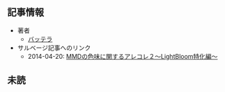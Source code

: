 ## 記事情報
- 著者
	- <a href="https://www.nicovideo.jp/user/3224432" target="_user">バッテラ</a>
- サルベージ記事へのリンク
	- 2014-04-20: <a href="https://mmdblomagasaru.blogspot.com/2025/02/mmdlightbloom.html" target="_page">MMDの色味に関するアレコレ２～LightBloom特化編～</a>
## 未読
